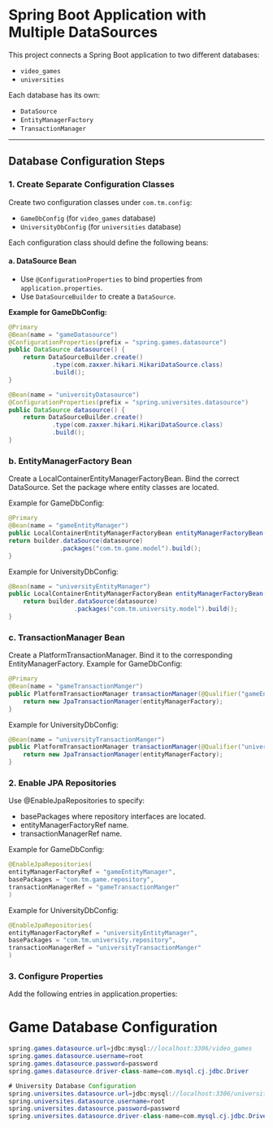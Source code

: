 # Spring Boot Application with Multiple DataSources

This project connects a Spring Boot application to two different databases:
- `video_games`
- `universities`

Each database has its own:
- `DataSource`
- `EntityManagerFactory`
- `TransactionManager`

---

## Database Configuration Steps

### 1. Create Separate Configuration Classes
Create two configuration classes under `com.tm.config`:
- `GameDbConfig` (for `video_games` database)
- `UniversityDbConfig` (for `universities` database)

Each configuration class should define the following beans:

#### a. DataSource Bean
- Use `@ConfigurationProperties` to bind properties from `application.properties`.
- Use `DataSourceBuilder` to create a `DataSource`.

**Example for GameDbConfig:**
```java
@Primary
@Bean(name = "gameDatasource")
@ConfigurationProperties(prefix = "spring.games.datasource")
public DataSource datasource() {
    return DataSourceBuilder.create()
            .type(com.zaxxer.hikari.HikariDataSource.class)
            .build();
}

@Bean(name = "universityDatasource")
@ConfigurationProperties(prefix = "spring.universites.datasource")
public DataSource datasource() {
    return DataSourceBuilder.create()
            .type(com.zaxxer.hikari.HikariDataSource.class)
            .build();
}
```  

### b. EntityManagerFactory Bean
Create a LocalContainerEntityManagerFactoryBean.
Bind the correct DataSource.
Set the package where entity classes are located.

Example for GameDbConfig:
```java
@Primary
@Bean(name = "gameEntityManager")
public LocalContainerEntityManagerFactoryBean entityManagerFactoryBean(EntityManagerFactoryBuilder builder,@Qualifier("gameDatasource") DataSource datasource) {
return builder.dataSource(datasource)
              .packages("com.tm.game.model").build();
}
```
Example for UniversityDbConfig:
```java
@Bean(name = "universityEntityManager")
public LocalContainerEntityManagerFactoryBean entityManagerFactoryBean(EntityManagerFactoryBuilder builder, @Qualifier("universityDatasource") DataSource datasource) {
    return builder.dataSource(datasource)
                  .packages("com.tm.university.model").build();
}
```
### c. TransactionManager Bean
Create a PlatformTransactionManager.
Bind it to the corresponding EntityManagerFactory.
Example for GameDbConfig:

```java
@Primary
@Bean(name = "gameTransactionManger")
public PlatformTransactionManager transactionManager(@Qualifier("gameEntityManager") EntityManagerFactory entityManagerFactory) {
    return new JpaTransactionManager(entityManagerFactory);
}
```
Example for UniversityDbConfig:
```java
@Bean(name = "universityTransactionManger")
public PlatformTransactionManager transactionManager(@Qualifier("universityEntityManager") EntityManagerFactory entityManagerFactory) {
    return new JpaTransactionManager(entityManagerFactory);
}
``` 

### 2. Enable JPA Repositories
Use @EnableJpaRepositories to specify:
- basePackages where repository interfaces are located.
- entityManagerFactoryRef name.
- transactionManagerRef name.

Example for GameDbConfig:
```java
@EnableJpaRepositories(
entityManagerFactoryRef = "gameEntityManager",
basePackages = "com.tm.game.repository",
transactionManagerRef = "gameTransactionManger"
)
```
Example for UniversityDbConfig:
```java
@EnableJpaRepositories(
entityManagerFactoryRef = "universityEntityManager",
basePackages = "com.tm.university.repository",
transactionManagerRef = "universityTransactionManger"
)
```
### 3. Configure Properties
Add the following entries in application.properties:
# Game Database Configuration
```java
spring.games.datasource.url=jdbc:mysql://localhost:3306/video_games
spring.games.datasource.username=root
spring.games.datasource.password=password
spring.games.datasource.driver-class-name=com.mysql.cj.jdbc.Driver

# University Database Configuration
spring.universites.datasource.url=jdbc:mysql://localhost:3306/universities
spring.universites.datasource.username=root
spring.universites.datasource.password=password
spring.universites.datasource.driver-class-name=com.mysql.cj.jdbc.Driver
```